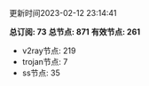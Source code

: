 更新时间2023-02-12 23:14:41

**总订阅: 73**
**总节点: 871**
**有效节点: 261**
- v2ray节点: 219
- trojan节点: 7
- ss节点: 35
